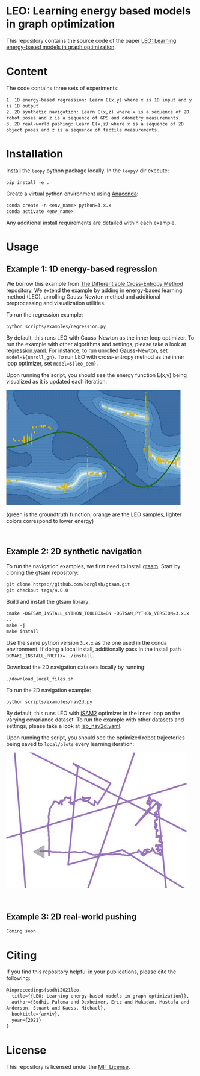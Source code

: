 LEO: Learning energy based models in graph optimization
===================================================

This repository contains the source code of the paper [LEO: Learning energy-based models in graph optimization]().

# Content

The code contains three sets of experiments:
```
1. 1D energy-based regression: Learn E(x,y) where x is 1D input and y is 1D output
2. 2D synthetic navigation: Learn E(x,z) where x is a sequence of 2D robot poses and z is a sequence of GPS and odometry measurements.
3. 2D real-world pushing: Learn E(x,z) where x is a sequence of 2D object poses and z is a sequence of tactile measurements.
```
# Installation

Install the `leopy` python package locally. In the `leopy/` dir execute:
```
pip install -e .
```

Create a virtual python environment using [Anaconda](https://www.anaconda.com/products/individual):
```
conda create -n <env_name> python=3.x.x
conda activate <env_name>
```

Any additional install requirements are detailed within each example.
# Usage 
## Example 1: 1D energy-based regression

We borrow this example from [The Differentiable Cross-Entropy Method](https://github.com/facebookresearch/dcem/) repository. We extend the example by adding in energy-based learning method (LEO), unrolling Gauss-Newton method and additional preprocessing and visualization utilities.

To run the regression example:
```
python scripts/examples/regression.py
```

By default, this runs LEO with Gauss-Newton as the inner loop optimizer. To run the example with other algorithms and settings, please take a look at [regression.yaml](leopy/config/examples/regression.yaml). For instance, to run unrolled Gauss-Newton, set `model=${unroll_gn}`. To run LEO with cross-entropy method as the inner loop optimizer, set `model=${leo_cem}`.

Upon running the script, you should see the energy function E(x,y) being visualized as it is updated each iteration: 

![](./figs/example_regression.gif)

(green is the groundtruth function, orange are the LEO samples, lighter colors correspond to lower energy)

<br />

## Example 2: 2D synthetic navigation

To run the navigation examples, we first need to install [gtsam](https://github.com/borglab/gtsam). Start by cloning the gtsam repository:
```
git clone https://github.com/borglab/gtsam.git
git checkout tags/4.0.0
```

Build and install the gtsam library:
```
cmake -DGTSAM_INSTALL_CYTHON_TOOLBOX=ON -DGTSAM_PYTHON_VERSION=3.x.x ..
make -j
make install
```
Use the same python version `3.x.x` as the one used in the conda environment. If doing a local install, additionally pass in the install path `-DCMAKE_INSTALL_PREFIX=../install`.

Download the 2D navigation datasets locally by running:
```
./download_local_files.sh
```

To run the 2D navigation example:
```
python scripts/examples/nav2d.py
```
By default, this runs LEO with [iSAM2](https://www.cs.cmu.edu/~kaess/pub/Kaess12ijrr.pdf) optimizer in the inner loop on the varying covariance dataset. To run the example with other datasets and settings, please take a look at [leo_nav2d.yaml](leopy/config/examples/leo_nav2d.yaml).

Upon running the script, you should see the optimized robot trajectories being saved to `local/plots` every learning iteration:

![](./figs/example_nav2d.gif)

<br />

## Example 3: 2D real-world pushing

```
Coming soon
```

# Citing
If you find this repository helpful in your publications, please cite the following:

```
@inproceedings{sodhi2021leo,
  title={{LEO: Learning energy-based models in graph optimization}},
  author={Sodhi, Paloma and Dexheimer, Eric and Mukadam, Mustafa and Anderson, Stuart and Kaess, Michael},
  booktitle={arXiv},
  year={2021}
}
```

# License
This repository is licensed under the [MIT License](LICENSE.md).